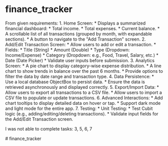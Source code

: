 # finance_tracker


From given requirements:
    1. Home Screen:
        * Displays a summarized financial dashboard:
            * Total income.
            * Total expenses.
            * Current balance.
        * A scrollable list of all transactions (grouped by month, with expandable sections).
        * A button to navigate to the "Add Transaction" screen.
    2. Add/Edit Transaction Screen:
        * Allow users to add or edit a transaction.
        * Fields:
            * Title (String)
            * Amount (Double)
            * Type (Dropdown: Income/Expense)
            * Category (Dropdown: e.g., Food, Travel, Salary, etc.)
            * Date (Date Picker)
        * Validate user inputs before submission.
    3. Analytics Screen:
        * A pie chart to display category-wise expense distribution.
        * A line chart to show trends in balance over the past 6 months.
        * Provide options to filter the data by date range and transaction type.
    4. Data Persistence:
        * Use a local database ObjectBox to persist data.
        * Ensure the data is retrieved asynchronously and displayed correctly.
    5. Export/Import Data:
        * Allow users to export all transactions to a CSV file.
        * Allow users to import a CSV file to populate or update transactions.
    6. Advanced Interactions:
        * Add chart tooltips to display detailed data on hover or tap.
        * Support dark mode and light mode for the entire app.
    7. Testing:
    * Unit Testing:
        * Test Cubit logic (e.g., adding/editing/deleting transactions).
        * Validate input fields for the Add/Edit Transaction screen.

I was not able to complete tasks: 3, 5, 6, 7

#   f i n a n c e _ t r a c k e r  
 